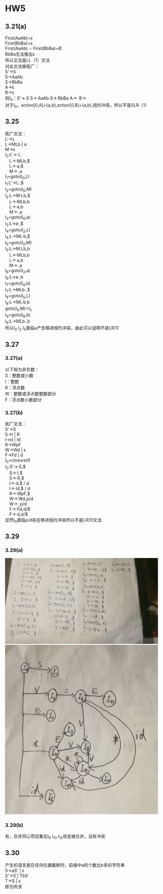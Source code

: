 # HW5
## 3.21(a)
First(AaAb)=ε  
First(BbBa)=ε    
First(AaAb) ∩ First(BbBa)=Ø  
BbBa无法推出ε  
所以文法是LL（1）文法  
对此文法做拓广：  
S'→S  
S→AaAb  
S→BbBa  
A→ε  
B→ε  
则I<sub>0</sub>：S'→·S  S→·AaAb  S→·BbBa  A→·  B→·  
对于I<sub>0</sub>，action[0,A]={a,b},action[0,B]={a,b},规约冲突，所以不是SLR（1）
## 3.25
拓广文法：  
L'→L  
L→MLb | a  
M→ε  
I<sub>0</sub>:L'→·L  
&emsp;L→·MLb,$  
&emsp;L→·a,$  
&emsp;M→·,a  
I<sub>1</sub>=goto(I<sub>0</sub>,L)  
I<sub>1</sub>:L'→L·,$  
I<sub>2</sub>=goto(I<sub>0</sub>,M)  
I<sub>2</sub>:L→M·Lb,$  
&emsp;L→·MLb,b  
&emsp;L→·a,b  
&emsp;M→·,a  
I<sub>3</sub>=goto(I<sub>0</sub>,a)  
I<sub>3</sub>:L→a·,$    
I<sub>4</sub>=goto(I<sub>2</sub>,L)  
I<sub>4</sub>:L→ML·b,$  
I<sub>5</sub>=goto(I<sub>2</sub>,M)  
I<sub>5</sub>:L→M·Lb,b   
&emsp;L→·MLb,b  
&emsp;L→·a,b  
&emsp;M→·,a  
I<sub>6</sub>=goto(I<sub>2</sub>,a)  
I<sub>6</sub>:L→a·,b  
I<sub>7</sub>=goto(I<sub>4</sub>,b)  
I<sub>7</sub>:L→MLb·,$  
I<sub>8</sub>=goto(I<sub>5</sub>,L)  
I<sub>8</sub>:L→ML·b,b  
goto(I<sub>5</sub>,M)=I<sub>5</sub>    
I<sub>9</sub>=goto(I<sub>8</sub>,b)  
I<sub>9</sub>:L→MLb·,b  
所以I<sub>0</sub> I<sub>2</sub> I<sub>5</sub>面临a产生移进规约冲突，由此可以说明不是LR(1)
## 3.27
### 3.27(a)
以下皆为非负数：  
S：整数或小数  
I：整数  
R：浮点数  
W：整数或浮点数整数部分  
F：浮点数小数部分  
### 3.27(b)
拓广文法：  
S'→S  
S→I | R  
I→d | Id  
R→WpF  
W→Wd | ε  
F→Fd | d  
I<sub>0</sub>=closure(I)  
I<sub>0</sub>:S'→·S,$  
&emsp;S→·I,$  
&emsp;S→·R,$  
&emsp;I→·d,$ / d  
&emsp;I→·Id,$ / d  
&emsp;R→·WpF,$  
&emsp;W→·Wd,p/d  
&emsp;W→·,p/d  
&emsp;F→·Fd,d/$  
&emsp;F→·d,d/$  
显然I<sub>0</sub>面临p/d存在移进规约冲突所以不是LR(1)文法  
## 3.29
### 3.29(a)
![](./figs/1.jpg)
![](./figs/2.jpg)
### 3.29(b)
有，合并同心项目集后I<sub>9</sub> I<sub>10</sub> I<sub>12</sub>状态被合并，没有冲突
## 3.30
产生的语言是在任何位置截断时，前缀中a的个数比b多的字符串  
S→aS' | ε  
S'→S | TbS  
T→S | ε  
即为所求